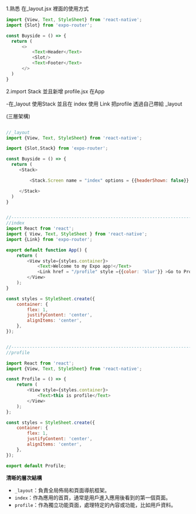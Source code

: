 1.熟悉<Stack/> 在_layout.jsx 裡面的使用方式

```javascript
import {View, Text, StyleSheet} from 'react-native';
import {Slot} from 'expo-router';

const Buyside = () => {
  return (
      <>
          <Text>Header</Text>
          <Slot/>
          <Text>Footer</Text>
      </>
  )
}
```

2.import Stack 並且新增 profile.jsx 在App

-在_layout 使用Stack  並且在 index 使用 Link 把profile 透過自己帶給 _layout

(三層架構)

```javascript

//_layout
import {View, Text, StyleSheet} from 'react-native';

import {Slot,Stack} from 'expo-router';

const Buyside = () => {
  return (
     <Stack>

         <Stack.Screen name = "index" options = {{headerShown: false}} />

     </Stack>
  )
}


//--------------------------------------------------------------------------------
//index
import React from 'react';
import { View, Text, StyleSheet } from 'react-native';
import {Link} from 'expo-router';

export default function App() {
    return (
        <View style={styles.container}>
            <Text>Welcome to my Expo app!</Text>
            <Link href = "/profile" style ={{color: 'blur'}} >Go to Profile</Link>
        </View>
    );
}

const styles = StyleSheet.create({
    container: {
        flex: 1,
        justifyContent: 'center',
        alignItems: 'center',
    },
});


//--------------------------------------------------------------------------------
//profile

import React from 'react';
import {View, Text, StyleSheet} from 'react-native';

const Profile = () => {
    return (
        <View style={styles.container}>
            <Text>this is profile</Text>
        </View>
    );
};

const styles = StyleSheet.create({
    container: {
        flex: 1,
        justifyContent: 'center',
        alignItems: 'center',
    },
});

export default Profile;

```


**清晰的層次結構**

* `_layout`：負責全局佈局和頁面導航框架。
* `index`：作為應用的首頁，通常是用戶進入應用後看到的第一個頁面。
* `profile`：作為獨立功能頁面，處理特定的內容或功能，比如用戶資料。
